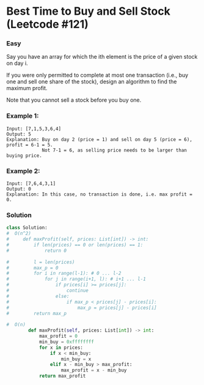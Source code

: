 Best Time to Buy and Sell Stock (Leetcode #121)
===============================
### Easy

Say you have an array for which the ith element is the price of a given stock on day i.

If you were only permitted to complete at most one transaction (i.e., buy one and sell one share of the stock), design an algorithm to find the maximum profit.

Note that you cannot sell a stock before you buy one.

### Example 1:
```
Input: [7,1,5,3,6,4]
Output: 5
Explanation: Buy on day 2 (price = 1) and sell on day 5 (price = 6), profit = 6-1 = 5.
             Not 7-1 = 6, as selling price needs to be larger than buying price.
```             
### Example 2:

```
Input: [7,6,4,3,1]
Output: 0
Explanation: In this case, no transaction is done, i.e. max profit = 0.
```

### Solution
```python
class Solution:
#  O(n^2)
#     def maxProfit(self, prices: List[int]) -> int:
#         if len(prices) == 0 or len(prices) == 1:
#             return 0
        
#         l = len(prices)
#         max_p = 0
#         for i in range(l-1): # 0 ... l-2
#             for j in range(i+1, l): # i+1 ... l-1
#                 if prices[i] >= prices[j]:
#                     continue
#                 else:
#                     if max_p < prices[j] - prices[i]:
#                         max_p = prices[j] - prices[i]          
#         return max_p
        
#  O(n)
        def maxProfit(self, prices: List[int]) -> int:
            max_profit = 0
            min_buy = 0xffffffff
            for x in prices:
                if x < min_buy:
                    min_buy = x
                elif x - min_buy > max_profit:
                    max_profit = x - min_buy
            return max_profit
```
